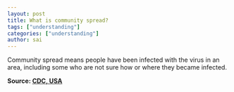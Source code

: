 ```yaml
---
layout: post
title: What is community spread?
tags: ["understanding"]
categories: ["understanding"]
author: sai
---
```


Community spread means people have been infected with the virus in an area, including some who are not sure how or where they became infected.

**Source: [CDC, USA](https://www.cdc.gov/coronavirus/2019-ncov/faq.html)**